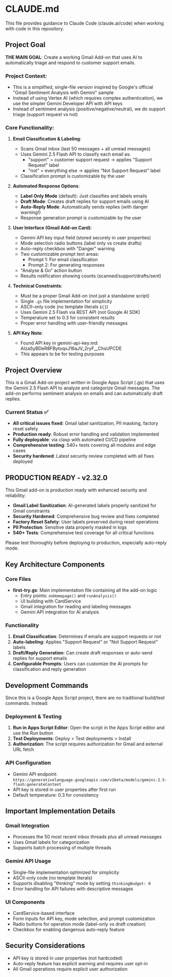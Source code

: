 # CLAUDE.md

This file provides guidance to Claude Code (claude.ai/code) when working with code in this repository.

## Project Goal

**THE MAIN GOAL**: Create a working Gmail Add-on that uses AI to automatically triage and respond to customer support emails.

### Project Context:
- This is a simplified, single-file version inspired by Google's official "Gmail Sentiment Analysis with Gemini" sample
- Instead of using Vertex AI (which requires complex authentication), we use the simpler Gemini Developer API with API keys
- Instead of sentiment analysis (positive/negative/neutral), we do support triage (support request vs not)

### Core Functionality:

1. **Email Classification & Labeling**:
   - Scans Gmail inbox (last 50 messages + all unread messages)
   - Uses Gemini 2.5 Flash API to classify each email as:
     - "support" = customer support request → applies "Support Request" label
     - "not" = everything else → applies "Not Support Request" label
   - Classification prompt is customizable by the user

2. **Automated Response Options**:
   - **Label Only Mode** (default): Just classifies and labels emails
   - **Draft Mode**: Creates draft replies for support emails using AI
   - **Auto-Reply Mode**: Automatically sends replies (with danger warning!)
   - Response generation prompt is customizable by the user

3. **User Interface (Gmail Add-on Card)**:
   - Gemini API key input field (stored securely in user properties)
   - Mode selection radio buttons (label only vs create drafts)
   - Auto-reply checkbox with "Danger" warning
   - Two customizable prompt text areas:
     - Prompt 1: For email classification
     - Prompt 2: For generating responses
   - "Analyse & Go" action button
   - Results notification showing counts (scanned/support/drafts/sent)

4. **Technical Constraints**:
   - Must be a proper Gmail Add-on (not just a standalone script)
   - Single `.gs` file implementation for simplicity
   - ASCII-only code (no template literals `${}`)
   - Uses Gemini 2.5 Flash via REST API (not Google AI SDK)
   - Temperature set to 0.3 for consistent results
   - Proper error handling with user-friendly messages

5. **API Key Note**:
   - Found API key in gemini-api-key.md: AIzaSyBDeR8FBytoqxJ16aJV_2ryF__ChsUPCDE
   - This appears to be for testing purposes

## Project Overview

This is a Gmail Add-on project written in Google Apps Script (.gs) that uses the Gemini 2.5 Flash API to analyze and categorize Gmail messages. The add-on performs sentiment analysis on emails and can automatically draft replies.

### Current Status ✅
- **All critical issues fixed**: Gmail label sanitization, PII masking, factory reset safety
- **Production ready**: Robust error handling and validation implemented
- **Fully deployable**: via clasp with automated CI/CD pipeline
- **Comprehensive testing**: 540+ tests covering all modules and edge cases
- **Security hardened**: Latest security review completed with all fixes deployed

## PRODUCTION READY - v2.32.0

This Gmail add-on is production ready with enhanced security and reliability:
- **Gmail Label Sanitization**: AI-generated labels properly sanitized for Gmail constraints
- **Security Hardened**: Comprehensive bug review and fixes completed
- **Factory Reset Safety**: User labels preserved during reset operations
- **PII Protection**: Sensitive data properly masked in logs
- **540+ Tests**: Comprehensive test coverage for all critical functions

Please test thoroughly before deploying to production, especially auto-reply mode.

## Key Architecture Components

### Core Files
- **first-try.gs**: Main implementation file containing all the add-on logic
  - Entry points: `onHomepage()` and `runAnalysis()`
  - UI building with CardService
  - Gmail integration for reading and labeling messages
  - Gemini API integration for AI analysis

### Functionality
1. **Email Classification**: Determines if emails are support requests or not
2. **Auto-labeling**: Applies "Support Request" or "Not Support Request" labels
3. **Draft/Reply Generation**: Can create draft responses or auto-send replies for support emails
4. **Configurable Prompts**: Users can customize the AI prompts for classification and reply generation

## Development Commands

Since this is a Google Apps Script project, there are no traditional build/test commands. Instead:

### Deployment & Testing
1. **Run in Apps Script Editor**: Open the script in the Apps Script editor and use the Run button
2. **Test Deployments**: Deploy > Test deployments > Install
3. **Authorization**: The script requires authorization for Gmail and external URL fetch

### API Configuration
- Gemini API endpoint: `https://generativelanguage.googleapis.com/v1beta/models/gemini-2.5-flash:generateContent`
- API key is stored in user properties after first run
- Default temperature: 0.3 for consistency

## Important Implementation Details

### Gmail Integration
- Processes the 50 most recent inbox threads plus all unread messages
- Uses Gmail labels for categorization
- Supports batch processing of multiple threads

### Gemini API Usage
- Single-file implementation optimized for simplicity
- ASCII-only code (no template literals)
- Supports disabling "thinking" mode by setting `thinkingBudget: 0`
- Error handling for API failures with descriptive messages

### UI Components
- CardService-based interface
- Form inputs for API key, mode selection, and prompt customization
- Radio buttons for operation mode (label-only vs draft creation)
- Checkbox for enabling dangerous auto-reply feature

## Security Considerations
- API key is stored in user properties (not hardcoded)
- Auto-reply feature has explicit warning and requires user opt-in
- All Gmail operations require explicit user authorization